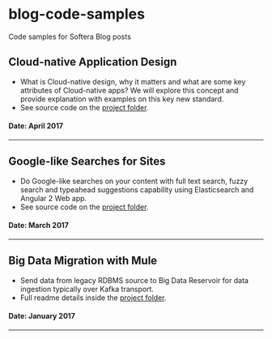 # blog-code-samples
Code samples for Softera Blog posts

## Cloud-native Application Design
* What is Cloud-native design, why it matters and what are some key attributes of Cloud-native apps? We will explore this concept and provide explanation with examples on this key new standard.
* See source code on the [project folder](/resilient-cloud-native-app).
#### Date: April 2017
---
## Google-like Searches for Sites
* Do Google-like searches on your content with full text search, fuzzy search and typeahead suggestions capability using Elasticsearch and Angular 2 Web app.
* See source code on the [project folder](/med-online-webapp).
#### Date: March 2017
---
## Big Data Migration with Mule
* Send data from legacy RDBMS source to Big Data Reservoir for data ingestion typically over Kafka transport.
* Full readme details inside the [project folder](/big-data-migration-with-mule).
#### Date: January 2017
---